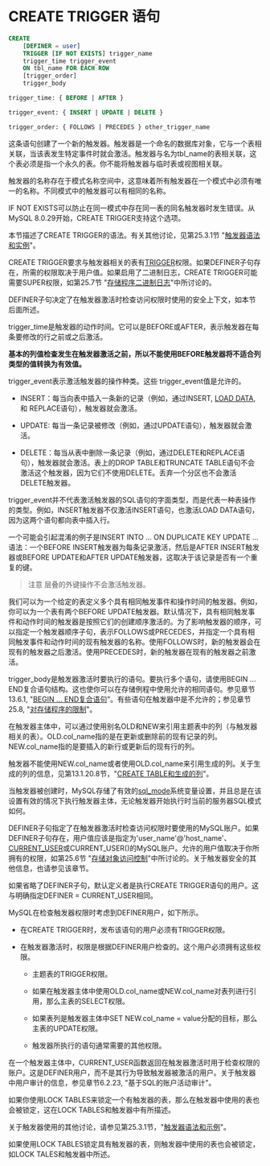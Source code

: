 # CREATE TRIGGER 语句

```sql
CREATE
    [DEFINER = user]
    TRIGGER [IF NOT EXISTS] trigger_name
    trigger_time trigger_event
    ON tbl_name FOR EACH ROW
    [trigger_order]
    trigger_body

trigger_time: { BEFORE | AFTER }

trigger_event: { INSERT | UPDATE | DELETE }

trigger_order: { FOLLOWS | PRECEDES } other_trigger_name
```

这条语句创建了一个新的触发器。触发器是一个命名的数据库对象，它与一个表相关联，当该表发生特定事件时就会激活。触发器与名为tbl_name的表相关联，这个表必须是指一个永久的表。你不能将触发器与临时表或视图相关联。

触发器的名称存在于模式名称空间中，这意味着所有触发器在一个模式中必须有唯一的名称。不同模式中的触发器可以有相同的名称。

IF NOT EXISTS可以防止在同一模式中存在同一表的同名触发器时发生错误。从MySQL 8.0.29开始，CREATE TRIGGER支持这个选项。

本节描述了CREATE TRIGGER的语法。有关其他讨论，见第25.3.1节 "[触发器语法和实例](https://dev.mysql.com/doc/refman/8.0/en/trigger-syntax.html)"。

CREATE TRIGGER要求与触发器相关的表有[TRIGGER](https://dev.mysql.com/doc/refman/8.0/en/privileges-provided.html#priv_trigger)权限。如果DEFINER子句存在，所需的权限取决于用户值。如果启用了二进制日志，CREATE TRIGGER可能需要SUPER权限，如第25.7节 "[存储程序二进制日志](https://dev.mysql.com/doc/refman/8.0/en/stored-programs-logging.html)"中所讨论的。

DEFINER子句决定了在触发器激活时检查访问权限时使用的安全上下文，如本节后面所述。

trigger_time是触发器的动作时间。它可以是BEFORE或AFTER，表示触发器在每条要修改的行之前或之后激活。

**基本的列值检查发生在触发器激活之前，所以不能使用BEFORE触发器将不适合列类型的值转换为有效值。**

trigger_event表示激活触发器的操作种类。这些 trigger_event值是允许的。

- INSERT：每当向表中插入一条新的记录（例如，通过INSERT, [LOAD DATA](https://dev.mysql.com/doc/refman/8.0/en/load-data.html), 和 REPLACE语句），触发器就会激活。

- UPDATE: 每当一条记录被修改（例如，通过UPDATE语句），触发器就会激活。

- DELETE：每当从表中删除一条记录（例如，通过DELETE和REPLACE语句），触发器就会激活。表上的DROP TABLE和TRUNCATE TABLE语句不会激活这个触发器，因为它们不使用DELETE。丢弃一个分区也不会激活DELETE触发器。

trigger_event并不代表激活触发器的SQL语句的字面类型，而是代表一种表操作的类型。例如，INSERT触发器不仅激活INSERT语句，也激活LOAD DATA语句，因为这两个语句都向表中插入行。

一个可能会引起混淆的例子是INSERT INTO ... ON DUPLICATE KEY UPDATE ... 语法：一个BEFORE INSERT触发器为每条记录激活，然后是AFTER INSERT触发器或BEFORE UPDATE和AFTER UPDATE触发器，这取决于该记录是否有一个重复的键。

> 注意
层叠的外键操作不会激活触发器。

我们可以为一个给定的表定义多个具有相同触发事件和操作时间的触发器。例如，你可以为一个表有两个BEFORE UPDATE触发器。默认情况下，具有相同触发事件和动作时间的触发器是按照它们的创建顺序激活的。为了影响触发器的顺序，可以指定一个触发器顺序子句，表示FOLLOWS或PRECEDES，并指定一个具有相同触发事件和动作时间的现有触发器的名称。使用FOLLOWS时，新的触发器会在现有的触发器之后激活。使用PRECEDES时，新的触发器在现有的触发器之前激活。

trigger_body是触发器激活时要执行的语句。要执行多个语句，请使用BEGIN ... END复合语句结构。这也使你可以在存储例程中使用允许的相同语句。参见章节13.6.1, "[BEGIN ... END复合语句](https://dev.mysql.com/doc/refman/8.0/en/begin-end.html)"。有些语句在触发器中是不允许的；参见章节25.8, "[对存储程序的限制](https://dev.mysql.com/doc/refman/8.0/en/stored-program-restrictions.html)"。

在触发器主体中，可以通过使用别名OLD和NEW来引用主题表中的列（与触发器相关的表）。OLD.col_name指的是在更新或删除前的现有记录的列。NEW.col_name指的是要插入的新行或更新后的现有行的列。

触发器不能使用NEW.col_name或者使用OLD.col_name来引用生成的列。关于生成的列的信息，见第13.1.20.8节，"[CREATE TABLE和生成的列](https://dev.mysql.com/doc/refman/8.0/en/create-table-generated-columns.html)"。

当触发器被创建时，MySQL存储了有效的[sql_mode](https://dev.mysql.com/doc/refman/8.0/en/server-system-variables.html#sysvar_sql_mode)系统变量设置，并且总是在该设置有效的情况下执行触发器主体，无论触发器开始执行时当前的服务器SQL模式如何。

DEFINER子句指定了在触发器激活时检查访问权限时要使用的MySQL账户。如果DEFINER子句存在，用户值应该是指定为'user_name'@'host_name'、[CURRENT_USER](https://dev.mysql.com/doc/refman/8.0/en/information-functions.html#function_current-user)或CURRENT_USER()的MySQL账户。允许的用户值取决于你所拥有的权限，如第25.6节 "[存储对象访问控制](https://dev.mysql.com/doc/refman/8.0/en/stored-objects-security.html)"中所讨论的。关于触发器安全的其他信息，也请参见该章节。

如果省略了DEFINER子句，默认定义者是执行CREATE TRIGGER语句的用户。这与明确指定DEFINER = CURRENT_USER相同。

MySQL在检查触发器权限时考虑到DEFINER用户，如下所示。

- 在CREATE TRIGGER时，发布该语句的用户必须有TRIGGER权限。

- 在触发器激活时，权限是根据DEFINER用户检查的。这个用户必须拥有这些权限。

  - 主题表的TRIGGER权限。

  - 如果在触发器主体中使用OLD.col_name或NEW.col_name对表列进行引用，那么主表的SELECT权限。

  - 如果表列是触发器主体中SET NEW.col_name = value分配的目标，那么主表的UPDATE权限。

  - 触发器所执行的语句通常需要的其他权限。

在一个触发器主体中，CURRENT_USER函数返回在触发器激活时用于检查权限的账户。这是DEFINER用户，而不是其行为导致触发器被激活的用户。关于触发器中用户审计的信息，参见章节6.2.23, "基于SQL的账户活动审计"。

如果你使用LOCK TABLES来锁定一个有触发器的表，那么在触发器中使用的表也会被锁定，这在LOCK TABLES和触发器中有所描述。

关于触发器使用的其他讨论，请参见第25.3.1节，"[触发器语法和示例](https://dev.mysql.com/doc/refman/8.0/en/account-activity-auditing.html)"。

如果使用LOCK TABLES锁定具有触发器的表，则触发器中使用的表也会被锁定，如LOCK TALES和触发器中所述。
